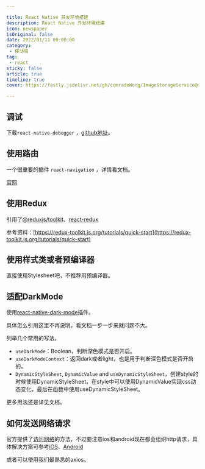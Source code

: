 ```yaml
---

title: React Native 开发环境搭建
description: React Native 开发环境搭建
icon: newspaper
isOriginal: false
date: 2022/01/11 00:00:00
category:
 - 移动端
tag:
 - react
sticky: false
article: true
timeline: true
cover: https://fastly.jsdelivr.net/gh/comradeWong/ImageStorageService@master/img/17002077364441700207736078.png

---
```


## 调试

下载`react-native-debugger` ，[github地址](https://github.com/jhen0409/react-native-debugger)。

## 使用路由

一个很重要的插件 `react-navigation` ，详情看文档。

[官网](https://reactnavigation.org/)

## 使用Redux

引用了[@reduxjs/toolkit](https://redux-toolkit.js.org/tutorials/quick-start)、[react-redux](https://redux.js.org/)

参考资料：[https://redux-toolkit.js.org/tutorials/quick-start](https://redux-toolkit.js.org/tutorials/quick-start)

## 使用样式类或者预编译器

直接使用Stylesheet吧，不推荐用预编译器。

## 适配DarkMode

使用[react-native-dark-mode](https://github.com/codemotionapps/react-native-dark-mode)插件。

具体怎么引用这里不再说明，看文档一步一步来就问题不大。

列举几个常用的写法。

- `useDarkMode`：Boolean，判断深色模式是否开启。
- `useDarkModeContext`：返回dark或者light，也是用于判断深色模式是否开启的。
- `DynamicStyleSheet`, `DynamicValue` and `useDynamicStyleSheet`，创建style的时候使用DynamicStyleSheet，在style中可以使用DynamicValue实现css动态变化，最后在函数中使用useDynamicStyleSheet。

更多用法还是详见文档。

## 如何发送网络请求

官方提供了[访问网络](https://reactnative.cn/docs/network)的方法，不过要注意ios和android现在都会组织http请求，具体解决方案可参考[iOS](https://segmentfault.com/a/1190000002933776)、[Android](https://blog.csdn.net/qq_40347548/article/details/86766932)

或者可以使用我们最熟悉的axios。